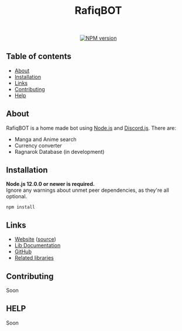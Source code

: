 <div align="center">
  <br />
  <p>
    <h1>RafiqBOT</h1>
  </p>
  <br />
  <p>
    <a href="https://www.npmjs.com/package/discord.js"><img src="https://img.shields.io/npm/v/discord.js.svg?maxAge=3600" alt="NPM version" /></a>
  </p>
</div>

## Table of contents

- [About](#about)
- [Installation](#installation)
- [Links](#links)
- [Contributing](#contributing)
- [Help](#help)

## About

RafiqBOT is a home made bot using [Node.js](https://nodejs.org) and [Discord.js](https://github.com/discordjs/discord.js). There are:

- Manga and Anime search
- Currency converter
- Ragnarok Database (in development)

## Installation

**Node.js 12.0.0 or newer is required.**  
Ignore any warnings about unmet peer dependencies, as they're all optional.

`npm install`

## Links

- [Website](https://thecontainerd.com) ([source](https://github.com/rafallis/RafiqBOT))
- [Lib Documentation](https://discord.js.org/#/docs/main/master/general/welcome)
- [GitHub](https://github.com/rafallis/RafiqBOT)
- [Related libraries](https://discordapi.com/unofficial/libs.html)

## Contributing

Soon

## HELP

Soon